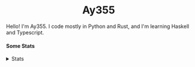 <h1 align="center"><b>Ay355</b></h1>


Hello! I'm Ay355. I code mostly in Python and Rust, and I'm learning Haskell and Typescript.


#### Some Stats


<details>
<summary>Stats</summary>
<br>
 
<a href="https://github.com/Ay-355">
 <img align="center" src="https://github-readme-stats.vercel.app/api?username=Ay-355&theme=tokyonight&show_icons=true&count_private=true&hide_border=true" />
</a><a href="https://github.com/Ay-355">
  <img align="center" src="https://github-readme-stats.vercel.app/api/top-langs/?username=Ay-355&hide=toml,yaml,cmake&layout=compact&langs_count=8&theme=tokyonight&hide_border=true" />
</a>

 
&nbsp; <!-- Space character to put some space between the different stat types. -->

 
<!--START_SECTION:waka-->
**🐱 My GitHub Data** 

> 🏆 15 Contributions in the Year 2022
 > 
> 📦 1.7 kB Used in GitHub's Storage 
 > 
> 🚫 Not Opted to Hire
 > 
> 📜 12 Public Repositories 
 > 
> 🔑 2 Private Repositories  
 > 
**I'm a Night 🦉** 

```text
🌞 Morning    23 commits     █░░░░░░░░░░░░░░░░░░░░░░░░   7.42% 
🌆 Daytime    129 commits    ██████████░░░░░░░░░░░░░░░   41.61% 
🌃 Evening    150 commits    ████████████░░░░░░░░░░░░░   48.39% 
🌙 Night      8 commits      ░░░░░░░░░░░░░░░░░░░░░░░░░   2.58%

```
📅 **I'm Most Productive on Monday** 

```text
Monday       55 commits     ████░░░░░░░░░░░░░░░░░░░░░   17.74% 
Tuesday      42 commits     ███░░░░░░░░░░░░░░░░░░░░░░   13.55% 
Wednesday    35 commits     ██░░░░░░░░░░░░░░░░░░░░░░░   11.29% 
Thursday     47 commits     ███░░░░░░░░░░░░░░░░░░░░░░   15.16% 
Friday       48 commits     ███░░░░░░░░░░░░░░░░░░░░░░   15.48% 
Saturday     48 commits     ███░░░░░░░░░░░░░░░░░░░░░░   15.48% 
Sunday       35 commits     ██░░░░░░░░░░░░░░░░░░░░░░░   11.29%

```


📊 **This Week I Spent My Time On** 

```text
💬 Programming Languages: 
Python                   10 hrs 16 mins      ████████████████████████░   96.1% 
Other                    8 mins              ░░░░░░░░░░░░░░░░░░░░░░░░░   1.28% 
Markdown                 7 mins              ░░░░░░░░░░░░░░░░░░░░░░░░░   1.11% 
PowerShell               6 mins              ░░░░░░░░░░░░░░░░░░░░░░░░░   1.01% 
Text                     2 mins              ░░░░░░░░░░░░░░░░░░░░░░░░░   0.39%

🔥 Editors: 
Neovim                   8 hrs 45 mins       ████████████████████░░░░░   81.87% 
VS Code                  1 hr 48 mins        ████░░░░░░░░░░░░░░░░░░░░░   16.85% 
Notepad++                8 mins              ░░░░░░░░░░░░░░░░░░░░░░░░░   1.28%

🐱‍💻 Projects: 
schoolwork               10 hrs 12 mins      ███████████████████████░░   95.4% 
Unknown Project          20 mins             ░░░░░░░░░░░░░░░░░░░░░░░░░   3.26% 
tic-tac-toe-minimax      8 mins              ░░░░░░░░░░░░░░░░░░░░░░░░░   1.34% 
standle-bot              0 secs              ░░░░░░░░░░░░░░░░░░░░░░░░░   0.0%

💻 Operating System: 
Windows                  10 hrs 41 mins      █████████████████████████   100.0%

```

**I Mostly Code in Python** 

```text
Python                   8 repos             ██████████████████░░░░░░░   72.73% 
HTML                     1 repo              ██░░░░░░░░░░░░░░░░░░░░░░░   9.09% 
C++                      1 repo              ██░░░░░░░░░░░░░░░░░░░░░░░   9.09% 
Rust                     1 repo              ██░░░░░░░░░░░░░░░░░░░░░░░   9.09%

```



 Last Updated on 18/01/2022
<!--END_SECTION:waka-->
</details>
